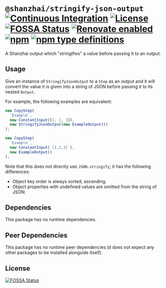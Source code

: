 # `@shanzhai/stringify-json-output` [![Continuous Integration](https://github.com/jameswilddev/shanzhai/workflows/Continuous%20Integration/badge.svg)](https://github.com/jameswilddev/shanzhai/actions) [![License](https://img.shields.io/github/license/jameswilddev/shanzhai.svg)](https://github.com/jameswilddev/shanzhai/blob/master/license) [![FOSSA Status](https://app.fossa.io/api/projects/git%2Bgithub.com%2Fjameswilddev%2Fshanzhai.svg?type=shield)](https://app.fossa.io/projects/git%2Bgithub.com%2Fjameswilddev%2Fshanzhai?ref=badge_shield) [![Renovate enabled](https://img.shields.io/badge/renovate-enabled-brightgreen.svg)](https://renovatebot.com/) [![npm](https://img.shields.io/npm/v/@shanzhai/stringify-json-output.svg)](https://www.npmjs.com/package/@shanzhai/stringify-json-output) [![npm type definitions](https://img.shields.io/npm/types/@shanzhai/stringify-json-output.svg)](https://www.npmjs.com/package/@shanzhai/stringify-json-output)

A Shanzhai output which "stringifies" a value before passing it to an output.

## Usage

Give an instance of `StringifyJsonOutput` to a `Step` as an output and it will
convert the value it is given into a string of JSON before passing it to its
nested `Output`.

For example, the following examples are equivalent:

```typescript
new CopyStep(
  `Example`,
  new ConstantInput([1, 2, 3]),
  new StringifyJsonOutput(new ExampleOutput())
);
```

```typescript
new CopyStep(
  `Example`,
  new ConstantInput(`[1,2,3]`),
  new ExampleOutput()
);
```

Note that this does not directly use `JSON.stringify`; it has the following
differences:

- Object key order is always sorted, ascending.
- Object properties with undefined values are omitted from the string of JSON.

## Dependencies

This package has no runtime dependencies.

## Peer Dependencies

This package has no runtime peer dependencies (it does not expect any other packages to be installed alongside itself).

## License

[![FOSSA Status](https://app.fossa.io/api/projects/git%2Bgithub.com%2Fjameswilddev%2Fshanzhai.svg?type=large)](https://app.fossa.io/projects/git%2Bgithub.com%2Fjameswilddev%2Fshanzhai?ref=badge_large)
